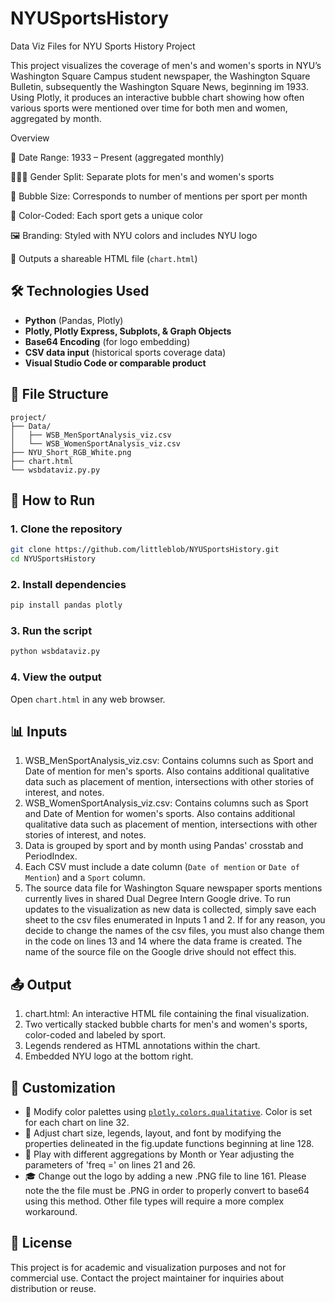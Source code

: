 # NYUSportsHistory
Data Viz Files for NYU Sports History Project

This project visualizes the coverage of men's and women's sports in NYU’s Washington Square Campus student newspaper, the Washington Square Bulletin, subsequently the Washington Square News, beginning im 1933. Using Plotly, it produces an interactive bubble chart showing how often various sports were mentioned over time for both men and women, aggregated by month.

Overview

📅 Date Range: 1933 – Present (aggregated monthly)

🧑‍🤝‍🧑 Gender Split: Separate plots for men's and women's sports

🔵 Bubble Size: Corresponds to number of mentions per sport per month

🎨 Color-Coded: Each sport gets a unique color

🖼️ Branding: Styled with NYU colors and includes NYU logo

 💾 Outputs a shareable HTML file (`chart.html`)

## 🛠️ Technologies Used

- **Python** (Pandas, Plotly)
- **Plotly, Plotly Express, Subplots, & Graph Objects**
- **Base64 Encoding** (for logo embedding)
- **CSV data input** (historical sports coverage data)
- **Visual Studio Code or comparable product** 

## 📁 File Structure

```
project/
├── Data/
│   ├── WSB_MenSportAnalysis_viz.csv
│   └── WSB_WomenSportAnalysis_viz.csv
├── NYU_Short_RGB_White.png
├── chart.html
└── wsbdataviz.py.py
```

## 🚀 How to Run

### 1. Clone the repository
```bash   
git clone https://github.com/littleblob/NYUSportsHistory.git
cd NYUSportsHistory
```

### 2. Install dependencies

```bash
pip install pandas plotly
```

### 3. Run the script

```bash
python wsbdataviz.py
```

### 4. View the output

Open `chart.html` in any web browser.

## 📊 Inputs
1. WSB_MenSportAnalysis_viz.csv: Contains columns such as Sport and Date of mention for men's sports. Also contains additional qualitative data such as placement of mention, intersections with other stories of interest, and notes.
2. WSB_WomenSportAnalysis_viz.csv: Contains columns such as Sport and Date of Mention for women's sports. Also contains additional qualitative data such as placement of mention, intersections with other stories of interest, and notes.
3. Data is grouped by sport and by month using Pandas' crosstab and PeriodIndex.
4. Each CSV must include a date column (`Date of mention` or `Date of Mention`) and a `Sport` column.
5. The source data file for Washington Square newspaper sports mentions currently lives in shared Dual Degree Intern Google drive. To run updates to the visualization as new data is collected, simply save each sheet to the csv files enumerated in Inputs 1 and 2. If for any reason, you decide to change the names of the csv files, you must also change them in the code on lines 13 and 14 where the data frame is created. The name of the source file on the Google drive should not effect this. 

## 📤 Output
1. chart.html: An interactive HTML file containing the final visualization.
2. Two vertically stacked bubble charts for men's and women's sports, color-coded and labeled by sport.
3. Legends rendered as HTML annotations within the chart.
4. Embedded NYU logo at the bottom right.

## 🎨 Customization

- 🎨 Modify color palettes using [`plotly.colors.qualitative`](https://plotly.com/python/discrete-color/). Color is set for each chart on line 32.
- 🧩 Adjust chart size, legends, layout, and font by modifying the properties delineated in the fig.update functions beginning at line 128.
- 📅 Play with different aggregations by Month or Year adjusting the parameters of 'freq =' on lines 21 and 26.
- 🎓 Change out the logo by adding a new .PNG file to line 161. Please note the the file must be .PNG in order to properly convert to base64 using this method. Other file types will require a more complex workaround.

## 📜 License

This project is for academic and visualization purposes and not for commercial use. Contact the project maintainer for inquiries about distribution or reuse.


